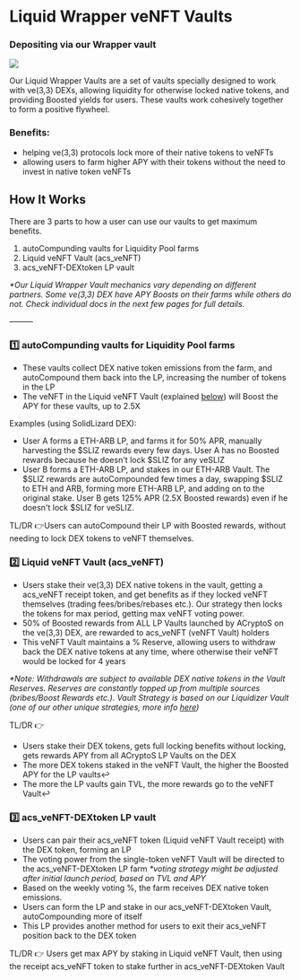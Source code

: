# Liquid Wrapper veNFT Vaults

### Depositing via our Wrapper vault
![](https://raw.githubusercontent.com/acryptos/docs.acryptos.com/master/images/Guide%20-%20Solidly%20fork%20VARA-acsVARA.jpg)

Our Liquid Wrapper Vaults are a set of vaults specially designed to work with ve(3,3) DEXs, allowing liquidity for otherwise locked native tokens, and providing Boosted yields for users. These vaults work cohesively together to form a positive flywheel.

### Benefits:

* helping ve(3,3) protocols lock more of their native tokens to veNFTs
* allowing users to farm higher APY with their tokens without the need to invest in native token veNFTs

## How It Works

There are 3 parts to how a user can use our vaults to get maximum benefits.

1. autoCompunding vaults for Liquidity Pool farms
2. Liquid veNFT Vault (acs\_veNFT)
3. acs\_veNFT-DEXtoken LP vault

_\*Our Liquid Wrapper Vault mechanics vary depending on different partners. Some ve(3,3) DEX have APY Boosts on their farms while others do not. Check individual docs in the next few pages for full details._

———

### 1️⃣ autoCompunding vaults for Liquidity Pool farms

* These vaults collect DEX native token emissions from the farm, and autoCompound them back into the LP, increasing the number of tokens in the LP
* The veNFT in the Liquid veNFT Vault (explained [below](../../../acryptos-vaults/liquid-wrapper-vaults/#2-liquid-vesliz-vault-acssliz)) will Boost the APY for these vaults, up to 2.5X

Examples (using SolidLizard DEX):

* User A forms a ETH-ARB LP, and farms it for 50% APR, manually harvesting the $SLIZ rewards every few days. User A has no Boosted rewards because he doesn't lock $SLIZ for any veSLIZ
* User B forms a ETH-ARB LP, and stakes in our ETH-ARB Vault. The $SLIZ rewards are autoCompounded few times a day, swapping $SLIZ to ETH and ARB, forming more ETH-ARB LP, and adding on to the original stake. User B gets 125% APR (2.5X Boosted rewards) even if he doesn't lock $SLIZ for veSLIZ.

TL/DR 👉Users can autoCompound their LP with Boosted rewards, without needing to lock DEX tokens to veNFT themselves.

### 2️⃣ Liquid veNFT Vault (acs\_veNFT)

* Users stake their ve(3,3) DEX native tokens in the vault, getting a acs\_veNFT receipt token, and get benefits as if they locked veNFT themselves (trading fees/bribes/rebases etc.). Our strategy then locks the tokens for max period, getting max veNFT voting power.
* 50% of Boosted rewards from ALL LP Vaults launched by ACryptoS on the ve(3,3) DEX, are rewarded to acs\_veNFT (veNFT Vault) holders
* This veNFT Vault maintains a % Reserve, allowing users to withdraw back the DEX native tokens at any time, where otherwise their veNFT would be locked for 4 years

_\*Note: Withdrawals are subject to available DEX native tokens in the Vault Reserves. Reserves are constantly topped up from multiple sources (bribes/Boost Rewards etc.). Vault Strategy is based on our Liquidizer Vault (one of our other unique strategies, more info_ [_here_](../liquidizer-vaults.md)_)_

TL/DR 👉

* Users stake their DEX tokens, gets full locking benefits without locking, gets rewards APY from all ACryptoS LP Vaults on the DEX
* The more DEX tokens staked in the veNFT Vault, the higher the Boosted APY for the LP vaults↩️
* The more the LP vaults gain TVL, the more rewards go to the veNFT Vault↩️

### 3️⃣ acs\_veNFT-DEXtoken LP vault

* Users can pair their acs\_veNFT token (Liquid veNFT Vault receipt) with the DEX token, forming an LP
* The voting power from the single-token veNFT Vault will be directed to the acs\_veNFT-DEXtoken LP farm _\*voting strategy might be adjusted after initial launch period, based on TVL and APY_
* Based on the weekly voting %, the farm receives DEX native token emissions.
* Users can form the LP and stake in our acs\_veNFT-DEXtoken Vault, autoCompounding more of itself
* This LP provides another method for users to exit their acs\_veNFT position back to the DEX token

TL/DR 👉 Users get max APY by staking in Liquid veNFT Vault, then using the receipt acs\_veNFT token to stake further in acs\_veNFT-DEXtoken Vault

